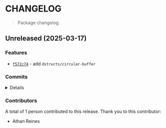 # CHANGELOG

> Package changelog.

<section class="release" id="unreleased">

## Unreleased (2025-03-17)

<section class="features">

### Features

-   [`f572c74`](https://github.com/stdlib-js/stdlib/commit/f572c746191a2d8bac1ddf173d9143bdd0e493e6) - add `dstructs/circular-buffer`

</section>

<!-- /.features -->

<section class="commits">

### Commits

<details>

-   [`3ec92ae`](https://github.com/stdlib-js/stdlib/commit/3ec92aeaefd8a73587ab8a9e153e654da87c553f) - **docs:** update related packages sections [(#5401)](https://github.com/stdlib-js/stdlib/pull/5401) _(by stdlib-bot)_
-   [`f572c74`](https://github.com/stdlib-js/stdlib/commit/f572c746191a2d8bac1ddf173d9143bdd0e493e6) - **feat:** add `dstructs/circular-buffer` _(by Athan Reines)_

</details>

</section>

<!-- /.commits -->

<section class="contributors">

### Contributors

A total of 1 person contributed to this release. Thank you to this contributor:

-   Athan Reines

</section>

<!-- /.contributors -->

</section>

<!-- /.release -->

